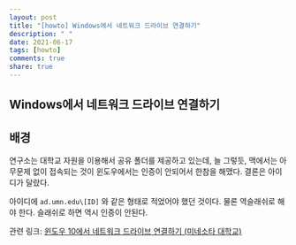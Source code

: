 ```yaml
---
layout: post
title: "[howto] Windows에서 네트워크 드라이브 연결하기"
description: " "
date: 2021-06-17
tags: [howto]
comments: true
share: true
---
```



## Windows에서 네트워크 드라이브 연결하기

## 배경

연구소는 대학교 자원을 이용해서 공유 폴더를 제공하고 있는데, 늘 그렇듯, 맥에서는 아무문제 없이 접속되는 것이 윈도우에서는 인증이 안되어서 한참을 해맸다.
결론은 아이디가 달랐다.

아이디에 ```ad.umn.edu\[ID]``` 와 같은 형태로 적었어야 했던 것이다.
물론 역슬래쉬로 해야 한다. 슬래쉬로 하면 역시 인증이 안된다.

관련 링크: [윈도우 10에서 네트워크 드라이브 연결하기 (미네소타 대학교)](https://it.umn.edu/connect-shared-drive-or-network-folder#win10)
